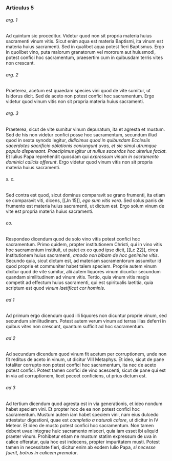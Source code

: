 ### Articulus 5

###### arg. 1
Ad quintum sic proceditur. Videtur quod non sit propria materia huius sacramenti vinum vitis. Sicut enim aqua est materia Baptismi, ita vinum est materia huius sacramenti. Sed in qualibet aqua potest fieri Baptismus. Ergo in quolibet vino, puta malorum granatorum vel mororum aut huiusmodi, potest confici hoc sacramentum, praesertim cum in quibusdam terris vites non crescant.

###### arg. 2
Praeterea, acetum est quaedam species vini quod de vite sumitur, ut Isidorus dicit. Sed de aceto non potest confici hoc sacramentum. Ergo videtur quod vinum vitis non sit propria materia huius sacramenti.

###### arg. 3
Praeterea, sicut de vite sumitur vinum depuratum, ita et agresta et mustum. Sed de his non videtur confici posse hoc sacramentum, secundum illud quod in sexta synodo legitur, *didicimus quod in quibusdam Ecclesiis sacerdotes sacrificio oblationis coniungunt uvas, et sic simul utrumque populo dispensant. Praecipimus igitur ut nullus sacerdos hoc ulterius faciat*. Et Iulius Papa reprehendit quosdam qui *expressum vinum in sacramento dominici calicis offerunt*. Ergo videtur quod vinum vitis non sit propria materia huius sacramenti.

###### s. c.
Sed contra est quod, sicut dominus comparavit se grano frumenti, ita etiam se comparavit viti, dicens, [[Jn 15]], *ego sum vitis vera*. Sed solus panis de frumento est materia huius sacramenti, ut dictum est. Ergo solum vinum de vite est propria materia huius sacramenti.

###### co.
Respondeo dicendum quod de solo vino vitis potest confici hoc sacramentum. Primo quidem, propter institutionem Christi, qui in vino vitis hoc sacramentum instituit, ut patet ex eo quod ipse dicit, [[Lc 22]], circa institutionem huius sacramenti, *amodo non bibam de hoc genimine vitis*. Secundo quia, sicut dictum est, ad materiam sacramentorum assumitur id quod proprie et communiter habet talem speciem. Proprie autem vinum dicitur quod de vite sumitur, alii autem liquores vinum dicuntur secundum quandam similitudinem ad vinum vitis. Tertio, quia vinum vitis magis competit ad effectum huius sacramenti, qui est spiritualis laetitia, quia scriptum est quod *vinum laetificat cor hominis*.

###### ad 1
Ad primum ergo dicendum quod illi liquores non dicuntur proprie vinum, sed secundum similitudinem. Potest autem verum vinum ad terras illas deferri in quibus vites non crescunt, quantum sufficit ad hoc sacramentum.

###### ad 2
Ad secundum dicendum quod vinum fit acetum per corruptionem, unde non fit reditus de aceto in vinum, ut dicitur VIII Metaphys. Et ideo, sicut de pane totaliter corrupto non potest confici hoc sacramentum, ita nec de aceto potest confici. Potest tamen confici de vino acescenti, sicut de pane qui est in via ad corruptionem, licet peccet conficiens, ut prius dictum est.

###### ad 3
Ad tertium dicendum quod agresta est in via generationis, et ideo nondum habet speciem vini. Et propter hoc de ea non potest confici hoc sacramentum. Mustum autem iam habet speciem vini, nam eius dulcedo attestatur digestioni, quae est *completio a naturali calore*, ut dicitur in IV Meteor. Et ideo de musto potest confici hoc sacramentum. Non tamen debent uvae integrae huic sacramento misceri, quia iam esset ibi aliquid praeter vinum. Prohibetur etiam ne mustum statim expressum de uva in calice offeratur, quia hoc est indecens, propter impuritatem musti. Potest tamen in necessitate fieri, dicitur enim ab eodem Iulio Papa, *si necesse fuerit, botrus in calicem prematur*.


